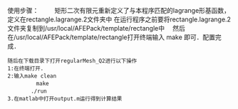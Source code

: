使用步骤：
　　	矩形二次有限元重新定义了与本程序匹配的lagrange形基函数，
	定义在rectangle.lagrange.2文件夹中
	在运行程序之前要将rectangle.lagrange.2文件夹复制到/usr/local/AFEPack/template/rectangle中　
	然后在/usr/local/AFEPack/template/rectangle打开终端输入
	make
	即可．配置完成．
	
	
	随后在下载目录下打开regularMesh_Q2进行以下操作
	1:在终端打开.
	2:输入make clean
      	　　　make
      	　　./run
	3.在matlab中打开output.m运行得到计算结果
